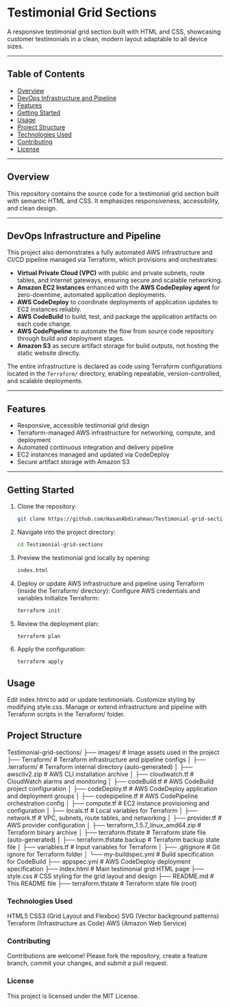 # Testimonial Grid Sections

A responsive testimonial grid section built with HTML and CSS, showcasing customer testimonials in a clean, modern layout adaptable to all device sizes.

---

## Table of Contents

- [Overview](#overview)  
- [DevOps Infrastructure and Pipeline](#devops-infrastructure-and-pipeline)  
- [Features](#features)  
- [Getting Started](#getting-started)  
- [Usage](#usage)  
- [Project Structure](#project-structure)  
- [Technologies Used](#technologies-used)  
- [Contributing](#contributing)  
- [License](#license)  

---

## Overview

This repository contains the source code for a testimonial grid section built with semantic HTML and CSS. It emphasizes responsiveness, accessibility, and clean design.

---

## DevOps Infrastructure and Pipeline

This project also demonstrates a fully automated AWS infrastructure and CI/CD pipeline managed via Terraform, which provisions and orchestrates:

- **Virtual Private Cloud (VPC)** with public and private subnets, route tables, and internet gateways, ensuring secure and scalable networking.
- **Amazon EC2 Instances** enhanced with the **AWS CodeDeploy agent** for zero-downtime, automated application deployments.
- **AWS CodeDeploy** to coordinate deployments of application updates to EC2 instances reliably.
- **AWS CodeBuild** to build, test, and package the application artifacts on each code change.
- **AWS CodePipeline** to automate the flow from source code repository through build and deployment stages.
- **Amazon S3** as secure artifact storage for build outputs, not hosting the static website directly.

The entire infrastructure is declared as code using Terraform configurations located in the `Terraform/` directory, enabling repeatable, version-controlled, and scalable deployments.

---

## Features

- Responsive, accessible testimonial grid design  
- Terraform-managed AWS infrastructure for networking, compute, and deployment  
- Automated continuous integration and delivery pipeline  
- EC2 instances managed and updated via CodeDeploy  
- Secure artifact storage with Amazon S3  

---

## Getting Started

1. Clone the repository:

   ```bash
   git clone https://github.com/HasanAbdirahman/Testimonial-grid-sections.git

2. Navigate into the project directory:
     ```bash
     cd Testimonial-grid-sections

3. Preview the testimonial grid locally by opening:
    ```bash
    index.html

4. Deploy or update AWS infrastructure and pipeline using Terraform (inside the Terraform/ directory):
    Configure AWS credentials and variables
    Initialize Terraform:
    ```bash
    terraform init

5. Review the deployment plan:
    ```bash
    terraform plan

6. Apply the configuration:
   ```bash
   terraform apply


## Usage
Edit index.html to add or update testimonials.
Customize styling by modifying style.css.
Manage or extend infrastructure and pipeline with Terraform scripts in the Terraform/ folder.


## Project Structure

Testimonial-grid-sections/
├── images/                          # Image assets used in the project
├── Terraform/                      # Terraform infrastructure and pipeline configs
│   ├── .terraform/                 # Terraform internal directory (auto-generated)
│   ├── awscliv2.zip               # AWS CLI installation archive
│   ├── cloudwatch.tf              # CloudWatch alarms and monitoring
│   ├── codeBuild.tf               # AWS CodeBuild project configuration
│   ├── codeDeploy.tf              # AWS CodeDeploy application and deployment groups
│   ├── codepipeline.tf            # AWS CodePipeline orchestration config
│   ├── compute.tf                 # EC2 instance provisioning and configuration
│   ├── locals.tf                  # Local variables for Terraform
│   ├── network.tf                 # VPC, subnets, route tables, and networking
│   ├── provider.tf                # AWS provider configuration
│   ├── terraform_1.5.7_linux_amd64.zip # Terraform binary archive
│   ├── terraform.tfstate          # Terraform state file (auto-generated)
│   ├── terraform.tfstate.backup   # Terraform backup state file
│   ├── variables.tf               # Input variables for Terraform
│   ├── .gitignore                 # Git ignore for Terraform folder
│   └── my-buildspec.yml           # Build specification for CodeBuild
├── appspec.yml                    # AWS CodeDeploy deployment specification
├── index.html                    # Main testimonial grid HTML page
├── style.css                     # CSS styling for the grid layout and design
├── README.md                     # This README file
├── terraform.tfstate             # Terraform state file (root)


### Technologies Used

HTML5
CSS3 (Grid Layout and Flexbox)
SVG (Vector background patterns)
Terraform (Infrastructure as Code)
AWS (Amazon Web Service)


### Contributing
Contributions are welcome! Please fork the repository, create a feature branch, commit your changes, and submit a pull request.

### License
This project is licensed under the MIT License.